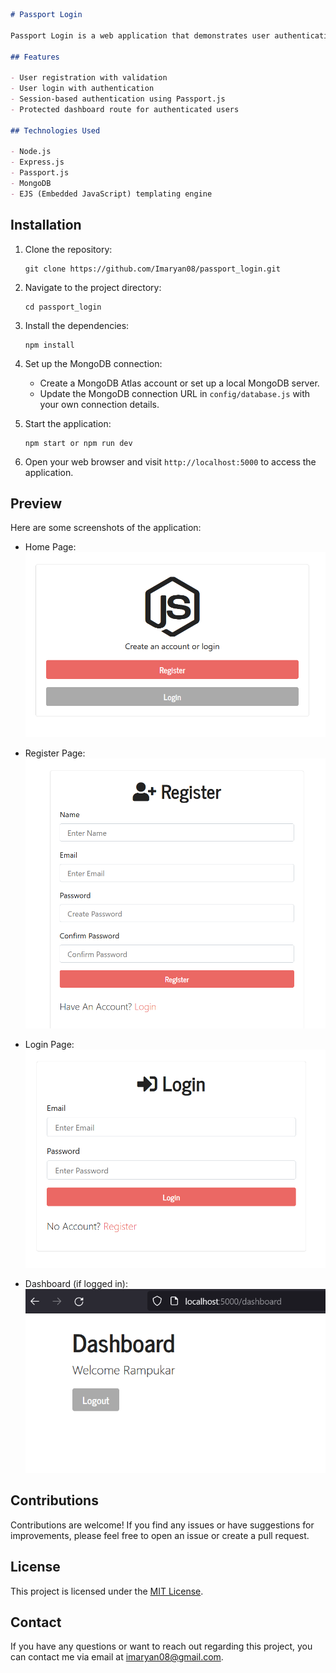 <!-- # Login using Passport

## Routes

    - Home page
    - Register route
    - Login route
    - Dashboard route

## Route Links

- [Home page](http://localhost:5000)
- [Register route](http://localhost:5000/users/register)
- [Login route](http://localhost:5000/users/login)
- [Dashboard route (protected)](http://localhost:5000/dashboard)

## Process to run this application

    - open terminal
      - npm install or npm i
      - npm run dev or npm start or npm run start
    - open browser
      - copy this link : `localhost:5000` and open in any browser

## After running this application

1. you are on the home page which will look like this

   ![Home Page](https://github.com/Imaryan08/passport_login/blob/main/images/homePage.png)

2. Click on Register that will redirect you to this Register page

   ![Register Page](https://github.com/Imaryan08/passport_login/blob/main/images/register.png)

3. Click on Login with your credentials

   ![Login Page](https://github.com/Imaryan08/passport_login/blob/main/images/login.png)

4. Go to dashboard route if you are logged in that will look like this

   ![dashboard Page](https://github.com/Imaryan08/passport_login/blob/main/images/dashboard.png) -->



```markdown
# Passport Login

Passport Login is a web application that demonstrates user authentication using Passport.js. It includes routes for registration, login, and a protected dashboard.

## Features

- User registration with validation
- User login with authentication
- Session-based authentication using Passport.js
- Protected dashboard route for authenticated users

## Technologies Used

- Node.js
- Express.js
- Passport.js
- MongoDB
- EJS (Embedded JavaScript) templating engine

```

## Installation

1. Clone the repository:

   ```shell
   git clone https://github.com/Imaryan08/passport_login.git
   ```

2. Navigate to the project directory:

   ```shell
   cd passport_login
   ```

3. Install the dependencies:

   ```shell
   npm install
   ```

4. Set up the MongoDB connection:
   - Create a MongoDB Atlas account or set up a local MongoDB server.
   - Update the MongoDB connection URL in `config/database.js` with your own connection details.

5. Start the application:

   ```shell
   npm start or npm run dev
   ```

6. Open your web browser and visit `http://localhost:5000` to access the application.

## Preview

Here are some screenshots of the application:

- Home Page:
  ![Home Page](https://github.com/Imaryan08/passport_login/blob/main/images/homePage.png)

- Register Page:
  ![Register Page](https://github.com/Imaryan08/passport_login/blob/main/images/register.png)

- Login Page:
  ![Login Page](https://github.com/Imaryan08/passport_login/blob/main/images/login.png)

- Dashboard (if logged in):
  ![Dashboard Page](https://github.com/Imaryan08/passport_login/blob/main/images/dashboard.png)

## Contributions

Contributions are welcome! If you find any issues or have suggestions for improvements, please feel free to open an issue or create a pull request.

## License

This project is licensed under the [MIT License](LICENSE).

## Contact

If you have any questions or want to reach out regarding this project, you can contact me via email at imaryan08@gmail.com.

```

